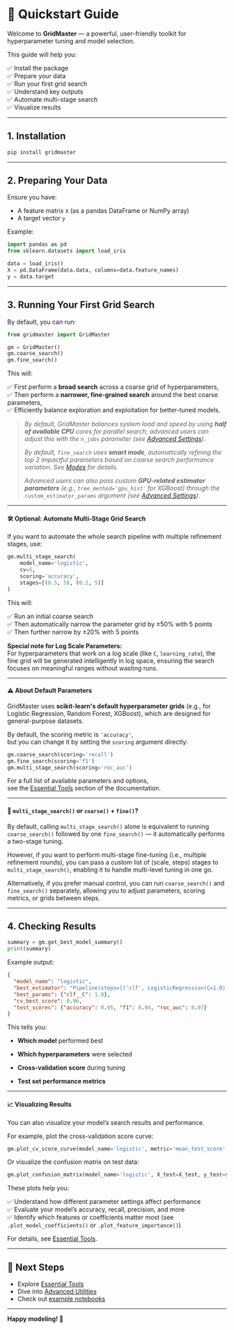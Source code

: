 # 🚀 Quickstart Guide

Welcome to **GridMaster** — a powerful, user-friendly toolkit for hyperparameter tuning and model selection.

This guide will help you:

✅ Install the package  
✅ Prepare your data  
✅ Run your first grid search  
✅ Understand key outputs  
✅ Automate multi-stage search  
✅ Visualize results  

---

## 1. Installation

```bash
pip install gridmaster
```

---

## 2. Preparing Your Data

Ensure you have:
- A feature matrix `X` (as a pandas DataFrame or NumPy array)
- A target vector `y`

Example:
```python
import pandas as pd
from sklearn.datasets import load_iris

data = load_iris()
X = pd.DataFrame(data.data, columns=data.feature_names)
y = data.target
```

---

## 3. Running Your First Grid Search

By default, you can run:

```python
from gridmaster import GridMaster

gm = GridMaster()
gm.coarse_search()
gm.fine_search()
```

This will:

✅ First perform a **broad search** across a coarse grid of hyperparameters,  
✅ Then perform a **narrower, fine-grained search** around the best coarse parameters,  
✅ Efficiently balance exploration and exploitation for better-tuned models.

> *By default, GridMaster balances system load and speed by using **half of available CPU** cores for parallel search; advanced users can adjust this with the* `n_jobs` *parameter (see* [*Advanced Settings*](/api/advanced_api/#advanced-setting-cpu-parallelism-n_jobs)*).*
>
> *By default, `fine_search` uses **smart mode**, automatically refining the top 2 impactful parameters based on coarse search performance variation. See [Modes](api/core_api.md#method-fine_search) for details.*
>
> *Advanced users can also pass custom **GPU-related estimator parameters** (e.g., `tree_method='gpu_hist'` for XGBoost) through the* `custom_estimator_params` *argument (see* [*Advanced Settings*](/api/advanced_api/#advanced-setting-custom-estimator-parameters-custom_estimator_params)*).*

---

#### 🛠️ Optional: Automate Multi-Stage Grid Search

If you want to automate the whole search pipeline with multiple refinement stages, use:

```python
gm.multi_stage_search(
    model_name='logistic',
    cv=5,
    scoring='accuracy',
    stages=[(0.5, 5), (0.2, 5)]
)
```

This will:

✅ Run an initial coarse search  
✅ Then automatically narrow the parameter grid by ±50% with 5 points  
✅ Then further narrow by ±20% with 5 points  

**Special note for Log Scale Parameters:**  
For hyperparameters that work on a log scale (like `C`, `learning_rate`), the fine grid will be generated intelligently in log space, ensuring the search focuses on meaningful ranges without wasting runs.

---

#### ⚠️ About Default Parameters

GridMaster uses **scikit-learn's default hyperparameter grids**  (e.g., for Logistic Regression, Random Forest, XGBoost),  which are designed for general-purpose datasets.

By default, the scoring metric is `'accuracy'`,  
but you can change it by setting the `scoring` argument directly:

```python
gm.coarse_search(scoring='recall')
gm.fine_search(scoring='f1')
gm.multi_stage_search(scoring='roc_auc')
```

For a full list of available parameters and options,  
see the [Essential Tools](api/core_api.md) section of the documentation.

---
#### 🔑  `multi_stage_search()` or `coarse()` + `fine()`?

By default, calling `multi_stage_search()` alone is equivalent to running `coarse_search()` followed by one `fine_search()` — it automatically performs a two-stage tuning.

However, if you want to perform multi-stage fine-tuning (i.e., multiple refinement rounds), you can pass a custom list of (scale, steps) stages to `multi_stage_search()`, enabling it to handle multi-level tuning in one go.

Alternatively, if you prefer manual control, you can run `coarse_search()` and `fine_search()` separately, allowing you to adjust parameters, scoring metrics, or grids between steps.


---

## 4. Checking Results

```python
summary = gm.get_best_model_summary()
print(summary)
```

Example output:
```json
{
  "model_name": "logistic",
  "best_estimator": "Pipeline(steps=[('clf', LogisticRegression(C=1.0))])",
  "best_params": {"clf__C": 1.0},
  "cv_best_score": 0.96,
  "test_scores": {"accuracy": 0.95, "f1": 0.94, "roc_auc": 0.97}
}
```

This tells you:

- **Which model** performed best

- **Which hyperparameters** were selected

- **Cross-validation score** during tuning

- **Test set performance metrics**

---

#### 📈 Visualizing Results

You can also visualize your model’s search results and performance.

For example, plot the cross-validation score curve:

```python
gm.plot_cv_score_curve(model_name='logistic', metric='mean_test_score')
```

Or visualize the confusion matrix on test data:

```python
gm.plot_confusion_matrix(model_name='logistic', X_test=X_test, y_test=y_test)
```

These plots help you:

✅ Understand how different parameter settings affect performance  
✅ Evaluate your model’s accuracy, recall, precision, and more  
✅ Identify which features or coefficients matter most (see `.plot_model_coefficients()` or `.plot_feature_importance()`)

For details, see [Essential Tools](api/core_api.md).

---

## 🚀 Next Steps

- Explore [Essential Tools](api/core_api.md)  
- Dive into [Advanced Utilities](api/advanced_api.md)  
- Check out [example notebooks](https://github.com/wins-wang/GridMaster/blob/main/demo_usage.ipynb)

---

**Happy modeling! 🎉**
